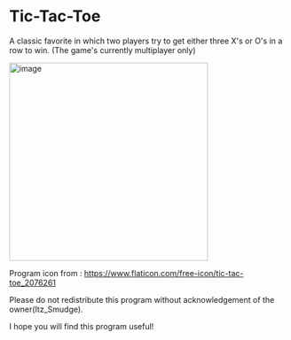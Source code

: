 # Tic-Tac-Toe
A classic favorite in which two players try to get either three X's or O's in a row to win. 
(The game's currently multiplayer only)

<img width="358" alt="image" src="https://user-images.githubusercontent.com/74146327/184215432-2d2ee6dc-b817-4c89-b9f4-646e92f2e334.png">

Program icon from : https://www.flaticon.com/free-icon/tic-tac-toe_2076261

Please do not redistribute this program without acknowledgement of the owner(Itz_Smudge).

I hope you will find this program useful!

